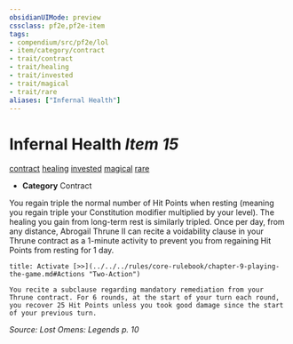 ```yaml
---
obsidianUIMode: preview
cssclass: pf2e,pf2e-item
tags:
- compendium/src/pf2e/lol
- item/category/contract
- trait/contract
- trait/healing
- trait/invested
- trait/magical
- trait/rare
aliases: ["Infernal Health"]
---
```

# Infernal Health *Item 15*  
[contract](../../../Rules/traits/contract-lol.md)  [healing](../../../Rules/traits/healing.md)  [invested](../../../Rules/traits/invested.md)  [magical](../../../Rules/traits/magical.md)  [rare](../../../Rules/traits/rare.md)  

- **Category** Contract

You regain triple the normal number of Hit Points when resting (meaning you regain triple your Constitution modifier multiplied by your level). The healing you gain from long-term rest is similarly tripled. Once per day, from any distance, Abrogail Thrune II can recite a voidability clause in your Thrune contract as a 1-minute activity to prevent you from regaining Hit Points from resting for 1 day.

```ad-embed-ability
title: Activate [>>](../../../rules/core-rulebook/chapter-9-playing-the-game.md#Actions "Two-Action")

You recite a subclause regarding mandatory remediation from your Thrune contract. For 6 rounds, at the start of your turn each round, you recover 25 Hit Points unless you took good damage since the start of your previous turn.
```

*Source: Lost Omens: Legends p. 10*
